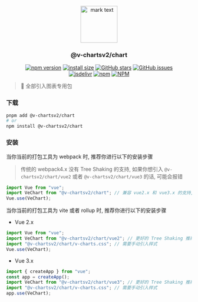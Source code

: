 <p align="center">
<img src="https://raw.githubusercontent.com/denaro-org/v-charts2/main/docs/.vuepress/public/favicon.ico" alt="mark text" width="100" height="100">
</p>

<h3 align="center">@v-chartsv2/chart</h3>

<p align="center">
  <a href="https://www.npmjs.com/package/@v-chartsv2/chart" target="_blank"><img alt="npm version" src="https://img.shields.io/npm/v/@v-chartsv2/chart"></a>
  <a href="https://packagephobia.com/result?p=@v-chartsv2/chart" target="_blank"><img alt="install size" src="https://packagephobia.now.sh/badge?p=@v-chartsv2/chart"></a>
  <a href="https://github.com/denaro-org/v-charts2/stargazers" target="_blank"><img alt="GitHub stars" src="https://img.shields.io/github/stars/denaro-org/v-charts2"></a>
  <a href="https://github.com/denaro-org/v-charts2/issues" target="_blank"><img alt="GitHub issues" src="https://img.shields.io/github/issues/denaro-org/v-charts2"></a>
  <br />
  <a href="https://www.jsdelivr.com/package/npm/@v-chartsv2/chart" target="_blank"><img alt="jsdelivr" src="https://data.jsdelivr.com/v1/package/npm/@v-chartsv2/chart/badge"></a>
  <a href="https://www.npmjs.com/package/@v-chartsv2/chart" target="_blank"><img alt="npm" src="https://img.shields.io/node/v/@v-chartsv2/chart"></a>
  <a href="https://github.com/denaro-org/v-charts2/blob/main/LICENSE" target="_blank"><img alt="NPM" src="https://img.shields.io/npm/l/@v-chartsv2/chart"></a>
</p>

> :tada: 全部引入图表专用包

### 下载

```bash
pnpm add @v-chartsv2/chart
# or
npm install @v-chartsv2/chart
```

### 安装

当你当前的打包工具为 webpack 时, 推荐你进行以下的安装步骤

> 传统的 webpack4.x 没有 Tree Shaking 的支持, 如果你想引入 `@v-chartsv2/chart/vue2` 或者 `@v-chartsv2/chart/vue3` 的话, 可能会报错

```javascript
import Vue from "vue";
import VeChart from "@v-chartsv2/chart"; // 兼容 vue2.x 和 vue3.x 的支持, 将会自动加载支持 vue2.x 的支持包或者支持 vue3.x 的支持包
Vue.use(VeChart);
```

当你当前的打包工具为 vite 或者 rollup 时, 推荐你进行以下的安装步骤

- Vue 2.x

```javascript
import Vue from "vue";
import VeChart from "@v-chartsv2/chart/vue2"; // 更好的 Tree Shaking 推荐引入 vue2.x 的专属支持包
import "@v-chartsv2/chart/v-charts.css"; // 需要手动引入样式
Vue.use(VeChart);
```

- Vue 3.x

```javascript
import { createApp } from "vue";
const app = createApp();
import VeChart from "@v-chartsv2/chart/vue3"; // 更好的 Tree Shaking 推荐引入 vue3.x 的专属支持包
import "@v-chartsv2/chart/v-charts.css"; // 需要手动引入样式
app.use(VeChart);
```
